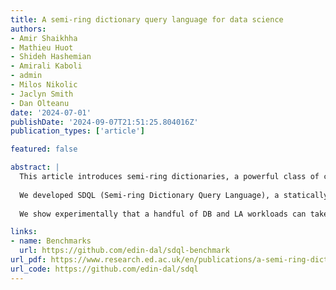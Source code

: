 ```yaml
---
title: A semi-ring dictionary query language for data science
authors:
- Amir Shaikhha
- Mathieu Huot
- Shideh Hashemian
- Amirali Kaboli
- admin
- Milos Nikolic
- Jaclyn Smith
- Dan Olteanu
date: '2024-07-01'
publishDate: '2024-09-07T21:51:25.804016Z'
publication_types: ['article']

featured: false

abstract: |
  This article introduces semi-ring dictionaries, a powerful class of compositional and purely functional collections that subsume other collection types such as sets, multisets, arrays, vectors, and matrices.
  
  We developed SDQL (Semi-ring Dictionary Query Language), a statically typed language that can express relational algebra with aggregations, linear algebra, and functional collections over data such as relations and matrices using semi-ring dictionaries. Furthermore, thanks to the algebraic structure underlying these dictionaries, SDQL unifies a wide range of optimizations commonly used in databases (DB) and linear algebra (LA). As a result, SDQL enables efficient processing of hybrid DB and LA workloads, by putting together optimizations that are otherwise confined to either DB systems or LA frameworks.
  
  We show experimentally that a handful of DB and LA workloads can take advantage of the SDQL language and optimizations. SDQL can compete with or outperform a host of systems that are state of the art in their own domain: in-memory DB system DuckDB for (flat, non-nested) relational data using both traditional query operators and worst-case optimal joins; SciPy for LA workloads; sparse tensor compiler TACO; the Trance nested relational engine; and the in-DB ML engines LMFAO and Morpheus for hybrid DB/LA workloads over relational data.

links:
- name: Benchmarks
  url: https://github.com/edin-dal/sdql-benchmark
url_pdf: https://www.research.ed.ac.uk/en/publications/a-semi-ring-dictionary-query-language-for-data-science
url_code: https://github.com/edin-dal/sdql
---
```

